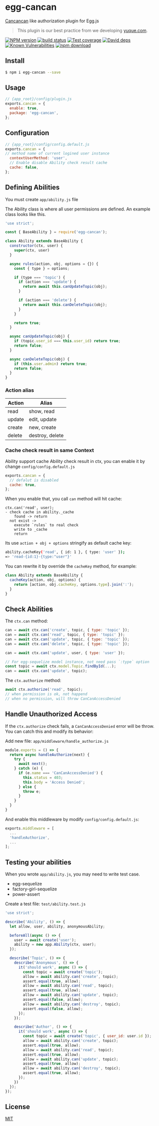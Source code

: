 # egg-cancan

[Cancancan](https://github.com/CanCanCommunity/cancancan) like authorization plugin for Egg.js

> This plugin is our best practice from we developing [yuque.com](https://yuque.com).

[![NPM version][npm-image]][npm-url]
[![build status][travis-image]][travis-url]
[![Test coverage][codecov-image]][codecov-url]
[![David deps][david-image]][david-url]
[![Known Vulnerabilities][snyk-image]][snyk-url]
[![npm download][download-image]][download-url]

[npm-image]: https://img.shields.io/npm/v/egg-cancan.svg
[npm-url]: https://npmjs.org/package/egg-cancan
[travis-image]: https://img.shields.io/travis/eggjs/egg-cancan.svg
[travis-url]: https://travis-ci.org/eggjs/egg-cancan
[codecov-image]: https://img.shields.io/codecov/c/github/eggjs/egg-cancan.svg
[codecov-url]: https://codecov.io/github/eggjs/egg-cancan?branch=master
[david-image]: https://img.shields.io/david/eggjs/egg-cancan.svg
[david-url]: https://david-dm.org/eggjs/egg-cancan
[snyk-image]: https://snyk.io/test/npm/egg-cancan/badge.svg
[snyk-url]: https://snyk.io/test/npm/egg-cancan
[download-image]: https://img.shields.io/npm/dm/egg-cancan.svg
[download-url]: https://npmjs.org/package/egg-cancan

<!--
Description here.
-->

## Install

```bash
$ npm i egg-cancan --save
```

## Usage

```js
// {app_root}/config/plugin.js
exports.cancan = {
  enable: true,
  package: 'egg-cancan',
};
```

## Configuration

```js
// {app_root}/config/config.default.js
exports.cancan = {
// method name of current logined user instance
  contextUserMethod: 'user',
  // Enable disable Ability check result cache
  cache: false,
};
```

## Defining Abilities

You must create `app/ability.js` file

The Ability class is where all user permissions are defined. An example class looks like this.

```js
'use strict';

const { BaseAbility } = require('egg-cancan');

class Ability extends BaseAbility {
  constructor(ctx, user) {
    super(ctx, user)
  }

  async rules(action, obj, options = {}) {
    const { type } = options;

    if (type === 'topic') {
      if (action === 'update') {
        return await this.canUpdateTopic(obj);
      }

      if (action === 'delete') {
        return await this.canDeleteTopic(obj);
      }
    }

    return true;
  }

  async canUpdateTopic(obj) {
    if (topic.user_id === this.user_id) return true;
    return false;
  }

  async canDeleteTopic(obj) {
    if (this.user.admin) return true;
    return false;
  }
}
```

### Action alias

| Action | Alias |
| ------ | ----- |
| read   | show, read |
| update | edit, update |
| create | new, create |
| delete | destroy, delete |

### Cache check result in same Context

Ability support cache Ability check result in ctx, you can enable it by change `config/config.default.js`

```js
exports.cancan = {
  // defalut is disabled
  cache: true,
};
```

When you enable that, you call `can` method will hit cache:

```
ctx.can('read', user);
- check cache in ability._cache
    found -> return
  not exist ->
    execute `rules` to real check
    write to _cache
    return
```

Its use `action + obj + options` stringify as default cache key:

```bash
ability.cacheKey('read', { id: 1 }, { type: 'user' });
=> 'read-{id:1}-{type:"user"}'
```

You can rewrite it by override the `cacheKey` method, for example:

```js
class Ability extends BaseAbility {
  cacheKey(action, obj, options) {
    return [action, obj.cacheKey, options.type].join(':');
  }
}
```

## Check Abilities

The `ctx.can` method:

```js
can = await ctx.can('create', topic, { type: 'topic' });
can = await ctx.can('read', topic, { type: 'topic' });
can = await ctx.can('update', topic, { type: 'topic' });
can = await ctx.can('delete', topic, { type: 'topic' });

can = await ctx.can('update', user, { type: 'user' });

// For egg-sequelize model instance, not need pass `:type` option
const topic = await ctx.model.Topic.findById(...);
can = await ctx.can('update', topic);
```

The `ctx.authorize` method:

```js
await ctx.authorize('read', topic);
// when permission is ok, not happend
// when no permission, will throw CanCanAccessDenied
```

## Handle Unauthorized Access

If the `ctx.authorize` check fails, a `CanCanAccessDenied` error will be throw. You can catch this and modify its behavior:

Add new file: `app/middleware/handle_authorize.js`

```js
module.exports = () => {
  return async handleAuthorize(next) {
    try {
      await next();
    } catch (e) {
      if (e.name === 'CanCanAccessDenied') {
        this.status = 403;
        this.body = 'Access Denied';
      } else {
        throw e;
      }
    }
  }
}
```

And enable this middleware by modify `config/config.default.js`:

```js
exports.middleware = [
  ...
  'handleAuthorize',
  ...
];
```

## Testing your abilities

When you wrote `app/ability.js`, you may need to write test case.

- egg-sequelize
- factory-girl-sequelize
- power-assert

Create a test file: `test/ability.test.js`

```js
'use strict';

describe('Ability', () => {
  let allow, user, ability, anonymousAbility;

  beforeAll(async () => {
    user = await create('user');
    ability = new app.Ability(ctx, user);
  });

  describe('Topic', () => {
    describe('Anonymous', () => {
      it('should work', async () => {
        const topic = await create('topic');
        allow = await ability.can('create', topic);
        assert.equal(true, allow);
        allow = await ability.can('read', topic);
        assert.equal(true, allow);
        allow = await ability.can('update', topic);
        assert.equal(false, allow);
        allow = await ability.can('destroy', topic);
        assert.equal(false, allow);
      });
    });

    describe('Author', () => {
      it('should work', async () => {
        const topic = await create('topic', { user_id: user.id });
        allow = await ability.can('create', topic);
        assert.equal(true, allow);
        allow = await ability.can('read', topic);
        assert.equal(true, allow);
        allow = await ability.can('update', topic);
        assert.equal(true, allow);
        allow = await ability.can('destroy', topic);
        assert.equal(true, allow);
      });
    })
  });
});
```

## License

[MIT](LICENSE)
